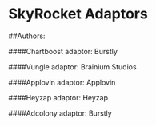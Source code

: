 SkyRocket Adaptors
=================

##Authors:

####Chartboost adaptor: Burstly

####Vungle adaptor: Brainium Studios

####Applovin adaptor: Applovin

####Heyzap adaptor: Heyzap

####Adcolony adaptor: Burstly
